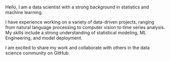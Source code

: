 ### 
Hello, I am a data scientist with a strong background in statistics and machine learning.

I have experience working on a variety of data-driven projects, ranging from natural language processing to computer vision to time series analysis. 
My skills include a strong understanding of statistical modeling, ML Engineering, and model deployment.

I am excited to share my work and collaborate with others in the data science community on GitHub.





<!--
**datamokotow/datamokotow** is a ✨ _special_ ✨ repository because its `README.md` (this file) appears on your GitHub profile.

Here are some ideas to get you started:

- 🔭 I’m currently working on ...
- 🌱 I’m currently learning ...
- 👯 I’m looking to collaborate on ...
- 🤔 I’m looking for help with ...
- 💬 Ask me about ...
- 📫 How to reach me: ...
- 😄 Pronouns: ...
- ⚡ Fun fact: ...
-->
